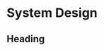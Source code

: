 # System Design
## Heading

<!--stackedit_data:
eyJoaXN0b3J5IjpbLTE1NTg3MTY4MTYsLTMzMjQ1NTM2M119
-->